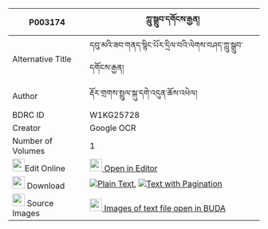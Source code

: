 |P003174|ཀླུ་སྒྲུབ་དགོངས་རྒྱན། 
| --- | --- 
|Alternative Title |དབུ་མའི་ཟབ་གནད་སྙིང་པོར་དྲིལ་བའི་ལེགས་བཤད་ཀླུ་སྒྲུབ་དགོངས་རྒྱན།
|Author| རྡོར་གྲགས་སྤྲུལ་སྐུ་དགེ་འདུན་ཆོས་འཕེལ།
|BDRC ID | W1KG25728
|Creator | Google OCR
|Number of Volumes| 1
|<img width="25" src="https://img.icons8.com/color/25/000000/edit-property.png">Edit Online| [<img width="25" src="https://avatars.githubusercontent.com/u/45091458?s=200&v=4"> Open in Editor](http://editor.openpecha.org/P003174)
|<img width="25" src="https://img.icons8.com/fluent/48/000000/download-2.png"/>  Download | [![](https://img.icons8.com/color/20/000000/txt.png)Plain Text](https://github.com/Openpecha/P003174/releases/download/v2/ludrub_gong_gyen_plain_P003174.zip), [![](https://img.icons8.com/color/20/000000/txt.png)Text with Pagination](https://github.com/Openpecha/P003174/releases/download/v2/ludrub_gong_gyen_pages_P003174.zip)
|<img width="25" src="https://img.icons8.com/plasticine/100/000000/pictures-folder.png"/>  Source Images | [<img width="25" src="https://library.bdrc.io/icons/BUDA-small.svg"> Images of text file open in BUDA](https://library.bdrc.io/show/bdr:W1KG25728)